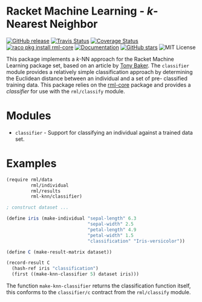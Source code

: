 # Racket Machine Learning - *k*-Nearest Neighbor

[![GitHub release](https://img.shields.io/github/release/johnstonskj/rml-knn.svg?style=flat-square)](https://github.com/johnstonskj/rml-knn/releases)
[![Travis Status](https://travis-ci.org/johnstonskj/rml-knn.svg)](https://www.travis-ci.org/johnstonskj/rml-knn)
[![Coverage Status](https://coveralls.io/repos/github/johnstonskj/rml-knn/badge.svg?branch=master)](https://coveralls.io/github/johnstonskj/rml-knn?branch=master)
[![raco pkg install rml-core](https://img.shields.io/badge/raco%20pkg%20install-rml--knn-blue.svg)](http://pkgs.racket-lang.org/package/rml-knn)
[![Documentation](https://img.shields.io/badge/raco%20docs-rml--knn-blue.svg)](http://docs.racket-lang.org/rml-knn/index.html)
[![GitHub stars](https://img.shields.io/github/stars/johnstonskj/rml-core.svg)](https://github.com/johnstonskj/rml-core/stargazers)
![MIT License](https://img.shields.io/badge/license-MIT-118811.svg)

This package implements a *k*-NN approach for the Racket Machine Learning
package set, based on an article by 
[Tony Baker](https://spin.atomicobject.com/2013/05/06/k-nearest-neighbor-racket/). 
The `classifier` module provides a relatively simple classification approach by
determining the Euclidean distance between an individual and a set of pre-
classified training data. This package relies on the 
[rml-core](https://github.com/johnstonskj/rml-core) package and provides a
*classifier* for use with the `rml/classify` module.



# Modules

* `classifier` - Support for classifying an individual against a trained data set.

# Examples

```scheme
(require rml/data
         rml/individual
         rml/results 
         rml-knn/classifier)

; construct dataset ...

(define iris (make-individual "sepal-length" 6.3
                              "sepal-width" 2.5
                              "petal-length" 4.9
                              "petal-width" 1.5
                              "classification" "Iris-versicolor"))

(define C (make-result-matrix dataset))

(record-result C
  (hash-ref iris "classification")
  (first ((make-knn-classifier 5) dataset iris)))
```

The function `make-knn-classifier` returns the classification function 
itself, this conforms to the `classifier/c` contract from the `rml/classify` 
module.
